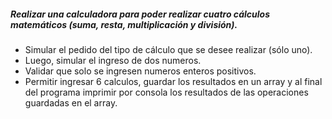 ##### Realizar una calculadora para poder realizar cuatro cálculos matemáticos (suma, resta, multiplicación y división).

- Simular el pedido del tipo de cálculo que se desee realizar (sólo uno).
- Luego, simular el ingreso de dos numeros.
- Validar que solo se ingresen numeros enteros positivos.
- Permitir ingresar 6 calculos, guardar los resultados en un array y al final del programa imprimir por consola los resultados de las operaciones guardadas en el array.